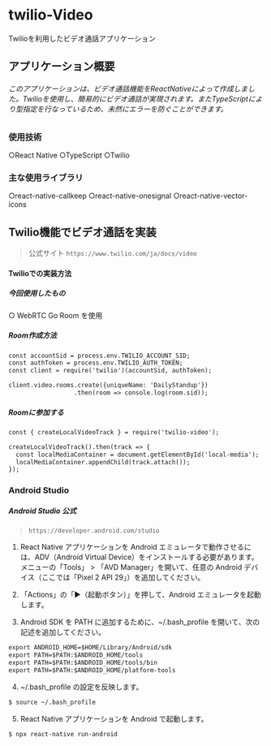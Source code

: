 # twilio-Video
Twilioを利用したビデオ通話アプリケーション

## アプリケーション概要
###### このアプリケーションは、ビデオ通話機能をReactNativeによって作成しました。Twilioを使用し、簡易的にビデオ通話が実現されます。またTypeScriptにより型指定を行なっているため、未然にエラーを防ぐことができます。


### 使用技術
○React Native
○TypeScript
○Twilio

### 主な使用ライブラリ
○react-native-callkeep
○react-native-onesignal
○react-native-vector-icons

## Twilio機能でビデオ通話を実装
> 公式サイト `https://www.twilio.com/ja/docs/video`

#### Twilioでの実装方法

##### 今回使用したもの
○ WebRTC Go Room を使用

##### Room作成方法
```html
const accountSid = process.env.TWILIO_ACCOUNT_SID;
const authToken = process.env.TWILIO_AUTH_TOKEN;
const client = require('twilio')(accountSid, authToken);

client.video.rooms.create({uniqueName: 'DailyStandup'})
                  .then(room => console.log(room.sid));
```

##### Roomに参加する
```html
const { createLocalVideoTrack } = require('twilio-video');

createLocalVideoTrack().then(track => {
  const localMediaContainer = document.getElementById('local-media');
  localMediaContainer.appendChild(track.attach());
});
```

### Android Studio
##### Android Studio 公式
> `https://developer.android.com/studio`

1. React Native アプリケーションを Android エミュレータで動作させるには、ADV（Android Virtual Device）をインストールする必要があります。
メニューの「Tools」 > 「AVD Manager」を開いて、任意の Android デバイス（ここでは「Pixel 2 API 29」）を追加してください。

2. 「Actions」の「▶️（起動ボタン）」を押して、Android エミュレータを起動します。

3. Android SDK を PATH に追加するために、~/.bash_profile を開いて、次の記述を追加してください。
```html
export ANDROID_HOME=$HOME/Library/Android/sdk
export PATH=$PATH:$ANDROID_HOME/tools
export PATH=$PATH:$ANDROID_HOME/tools/bin
export PATH=$PATH:$ANDROID_HOME/platform-tools
```

4. ~/.bash_profile の設定を反映します。
```html
$ source ~/.bash_profile
```

5. React Native アプリケーションを Android で起動します。
```html
$ npx react-native run-android
```


